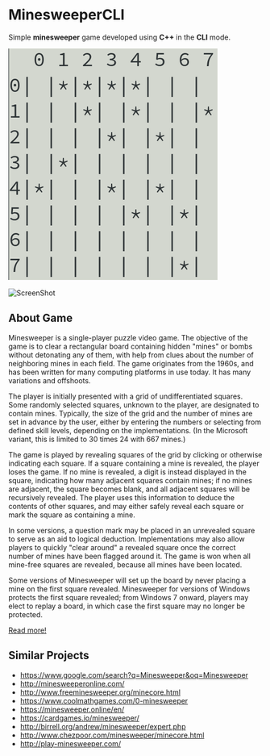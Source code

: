 # MinesweeperCLI

Simple **minesweeper** game developed using **C++** in the **CLI** mode.

![ScreenShot](screenshot1.png)

![ScreenShot](screenshot2.png)

## About Game

Minesweeper is a single-player puzzle video game. The objective of the game is to clear a rectangular board containing hidden "mines" or bombs without detonating any of them, with help from clues about the number of neighboring mines in each field. The game originates from the 1960s, and has been written for many computing platforms in use today. It has many variations and offshoots.

The player is initially presented with a grid of undifferentiated squares. Some randomly selected squares, unknown to the player, are designated to contain mines. Typically, the size of the grid and the number of mines are set in advance by the user, either by entering the numbers or selecting from defined skill levels, depending on the implementations. (In the Microsoft variant, this is limited to 30 times 24 with 667 mines.)

The game is played by revealing squares of the grid by clicking or otherwise indicating each square. If a square containing a mine is revealed, the player loses the game. If no mine is revealed, a digit is instead displayed in the square, indicating how many adjacent squares contain mines; if no mines are adjacent, the square becomes blank, and all adjacent squares will be recursively revealed. The player uses this information to deduce the contents of other squares, and may either safely reveal each square or mark the square as containing a mine.

In some versions, a question mark may be placed in an unrevealed square to serve as an aid to logical deduction. Implementations may also allow players to quickly "clear around" a revealed square once the correct number of mines have been flagged around it. The game is won when all mine-free squares are revealed, because all mines have been located.

Some versions of Minesweeper will set up the board by never placing a mine on the first square revealed. Minesweeper for versions of Windows protects the first square revealed; from Windows 7 onward, players may elect to replay a board, in which case the first square may no longer be protected.

[Read more!](https://en.wikipedia.org/wiki/Minesweeper_(video_game))

## Similar Projects

- https://www.google.com/search?q=Minesweeper&oq=Minesweeper
- http://minesweeperonline.com/
- http://www.freeminesweeper.org/minecore.html
- https://www.coolmathgames.com/0-minesweeper
- https://minesweeper.online/en/
- https://cardgames.io/minesweeper/
- http://birrell.org/andrew/minesweeper/expert.php
- http://www.chezpoor.com/minesweeper/minecore.html
- http://play-minesweeper.com/
